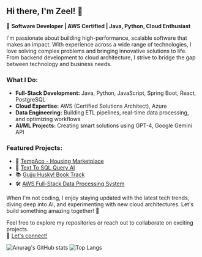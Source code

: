 ## Hi there, I'm Zeel! 👋

🚀 **Software Developer | AWS Certified | Java, Python, Cloud Enthusiast**

I'm passionate about building high-performance, scalable software that makes an impact. With experience across a wide range of technologies, I love solving complex problems and bringing innovative solutions to life. From backend development to cloud architecture, I strive to bridge the gap between technology and business needs.

### What I Do:
- **Full-Stack Development:** Java, Python, JavaScript, Spring Boot, React, PostgreSQL
- **Cloud Expertise:** AWS (Certified Solutions Architect), Azure
- **Data Engineering:** Building ETL pipelines, real-time data processing, and optimizing workflows
- **AI/ML Projects:** Creating smart solutions using GPT-4, Google Gemini API

### Featured Projects:
- 🏡 [TempAco - Housing Marketplace](http://tempaco-frontend-react-app.s3-website.eu-north-1.amazonaws.com/)
- 🤖 [Text To SQL Query AI](https://github.com/zeelapatel/TextToSqlGenerativeAI.git)
- 📚 [Gujju Husky! Book Track](https://github.com/zeelapatel/Check-It-Out-Library.git)
- 🛠️ [AWS Full-Stack Data Processing System](https://github.com/zeelapatel/File-Uploader-AWS-.git)

When I'm not coding, I enjoy staying updated with the latest tech trends, diving deep into AI, and experimenting with new cloud architectures. Let's build something amazing together! 🚀

Feel free to explore my repositories or reach out to collaborate on exciting projects.  
💬 [Let's connect!](https://www.linkedin.com/in/zeel-a-patel/)

  
  ![Anurag's GitHub stats](https://github-readme-stats.vercel.app/api?username=zeelapatel&show_icons=true&theme=radical)
 ![Top Langs](https://github-readme-stats.vercel.app/api/top-langs/?username=zeelapatel&hide_progress=true)

<!--
**zeelapatel/zeelapatel** is a ✨ _special_ ✨ repository because its `README.md` (this file) appears on your GitHub profile.

Here are some ideas to get you started:

- 🔭 I’m currently working on ...
- 🌱 I’m currently learning ...
- 👯 I’m looking to collaborate on ...
- 🤔 I’m looking for help with ...
- 💬 Ask me about ...
- 📫 How to reach me: ...
- 😄 Pronouns: ...
- ⚡ Fun fact: ...
-->
